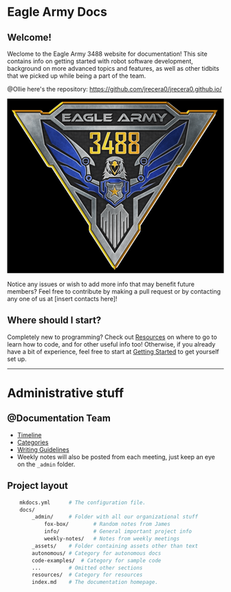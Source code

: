 # Eagle Army Docs

## Welcome!
Weclome to the Eagle Army 3488 website for documentation! This site contains info on getting started with robot software development, background on more advanced topics and features, as well as other tidbits that we picked up while being a part of the team.

@Ollie here's the repository: https://github.com/jrecera0/jrecera0.github.io/

![Logo Placeholder](_assets/EAGLE-ARMY-5-T.png)

Notice any issues or wish to add more info that may benefit future members? Feel free to contribute by making a pull request or by contacting any one of us at [insert contacts here]!

## Where should I start?
Completely new to programming? Check out [Resources](resources/index.md) on where to go to learn how to code, and for other useful info too! Otherwise, if you already have a bit of experience, feel free to start at [Getting Started](getting-started/index.md) to get yourself set up.

---

# Administrative stuff

## @Documentation Team
* [Timeline](_admin/info/timeline.md)
* [Categories](_admin/info/categories.md)
* [Writing Guidelines](_admin/info/guidelines.md)
* Weekly notes will also be posted from each meeting, just keep an eye on the `_admin` folder.

## Project layout
```bash
    mkdocs.yml      # The configuration file.
    docs/
        _admin/     # Folder with all our organizational stuff
            fox-box/        # Random notes from James
            info/           # General important project info
            weekly-notes/   # Notes from weekly meetings
        _assets/    # Folder containing assets other than text
        autonomous/ # Category for autonomous docs
        code-examples/  # Category for sample code
        ...         # Omitted other sections
        resources/  # Category for resources
        index.md    # The documentation homepage.
```